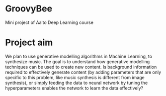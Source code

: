 # GroovyBee
Mini project of Aalto Deep Learning course

# Project aim
We plan to use generative modelling algorithms in Machine Learning, to synthesize music. The goal is to understand how generative modelling techniques can be used to create new content. Is background information required to effectively generate content (by adding parameters that are only specific to this problem, like music synthesis is different from image synthesis), or simply feeding the data to neural network by tuning the hyperparameters enables the network to learn the data effectively?
